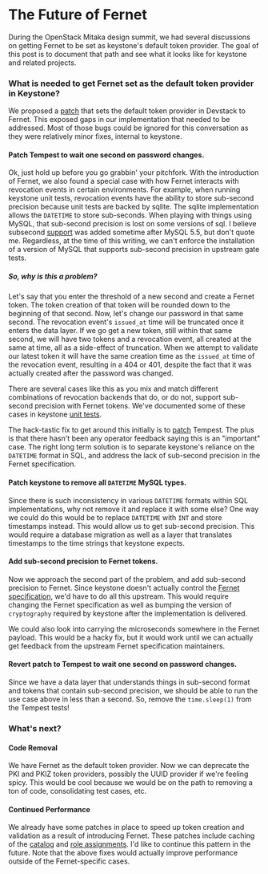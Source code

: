 # The Future of Fernet

During the OpenStack Mitaka design summit, we had several discussions on
getting Fernet to be set as keystone's default token provider. The goal of this
post is to document that path and see what it looks like for keystone and
related projects.


### What is needed to get Fernet set as the default token provider in Keystone?

We proposed a [patch](https://review.openstack.org/#/c/195780/) that sets the
default token provider in Devstack to Fernet. This exposed gaps in our
implementation that needed to be addressed. Most of those bugs could be ignored
for this conversation as they were relatively minor fixes, internal to
keystone.

#### Patch Tempest to wait one second on password changes.

Ok, just hold up before you go grabbin' your pitchfork. With the introduction
of Fernet, we also found a special case with how Fernet interacts with
revocation events in certain environments. For example, when running keystone
unit tests, revocation events have the ability to store sub-second precision
because unit tests are backed by sqlite. The sqlite implementation allows the
`DATETIME` to store sub-seconds. When playing with things using MySQL, that
sub-second precision is lost on some versions of sql. I believe subsecond
[support](http://dev.mysql.com/doc/refman/5.7/en/fractional-seconds.html) was
added sometime after MySQL 5.5, but don't quote me. Regardless, at the time of
this writing, we can't enforce the installation of a version of MySQL that
supports sub-second precision in upstream gate tests.

##### So, why is this a problem?

Let's say that you enter the threshold of a new second and create a Fernet
token. The token creation of that token will be rounded down to the beginning
of that second. Now, let's change our password in that same second. The
revocation event's `issued_at` time will be truncated once it enters the data
layer. If we go get a new token, still within that same second, we will have
two tokens and a revocation event, all created at the same at time, all as a
side-effect of truncation. When we attempt to validate our latest token it will
have the same creation time as the `issued_at` time of the revocation event,
resulting in a 404 or 401, despite the fact that it was actually created after
the password was changed.

There are several cases like this as you mix and match different combinations
of revocation backends that do, or do not, support sub-second precision with
Fernet tokens. We've documented some of these cases in keystone [unit
tests](https://review.openstack.org/#/c/227995/).

The hack-tastic fix to get around this initially is to
[patch](https://review.openstack.org/#/c/231191/) Tempest. The plus is that
there hasn't been any operator feedback saying this is an "important" case. The
right long term solution is to separate keystone's reliance on the `DATETIME`
format in SQL, and address the lack of sub-second precision in the Fernet
specification.

#### Patch keystone to remove all `DATETIME` MySQL types.

Since there is such inconsistency in various `DATETIME` formats within SQL
implementations, why not remove it and replace it with some else? One way we
could do this would be to replace `DATETIME` with `INT` and store timestamps
instead. This would allow us to get sub-second precision.  This would require a
database migration as well as a layer that translates timestamps to the time
strings that keystone expects.

#### Add sub-second precision to Fernet tokens.

Now we approach the second part of the problem, and add sub-second precision to
Fernet. Since keystone doesn't actually control the [Fernet
specification](https://github.com/fernet/spec/blob/master/Spec.md), we'd have
to do all this upstream. This would require changing the Fernet specification
as well as bumping the version of `cryptography` required by keystone after the
implementation is delivered.

We could also look into carrying the microseconds somewhere in the Fernet
payload. This would be a hacky fix, but it would work until we can actually get
feedback from the upstream Fernet specification maintainers.

#### Revert patch to Tempest to wait one second on password changes.

Since we have a data layer that understands things in sub-second format and
tokens that contain sub-second precision, we should be able to run the use case
above in less than a second. So, remove the `time.sleep(1)` from the Tempest
tests!

### What's next?

#### Code Removal

We have Fernet as the default token provider. Now we can deprecate the PKI and
PKIZ token providers, possibly the UUID provider if we're feeling spicy. This
would be cool because we would be on the path to removing a ton of code,
consolidating test cases, etc.

#### Continued Performance

We already have some patches in place to speed up token creation and validation
as a result of introducing Fernet. These patches include caching of the
[catalog](https://review.openstack.org/#/c/215212/) and [role
assignments](https://review.openstack.org/#/c/215715/). I'd like to continue
this pattern in the future. Note that the above fixes would actually improve
performance outside of the Fernet-specific cases.
